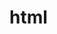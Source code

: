 # html
<head>
<title>mehmet akifin ilk  projesi 
<\head> ilk  denemem 
<body>21 
<h1>merhaba yazaılım  dünyası>
<p< ben html öğreneyiyorum<\p<
<\body<
<html>
        


